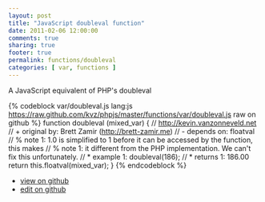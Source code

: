 ```yaml
---
layout: post
title: "JavaScript doubleval function"
date: 2011-02-06 12:00:00
comments: true
sharing: true
footer: true
permalink: functions/doubleval
categories: [ var, functions ]
---
```

A JavaScript equivalent of PHP's doubleval
<!-- more -->
{% codeblock var/doubleval.js lang:js https://raw.github.com/kvz/phpjs/master/functions/var/doubleval.js raw on github %}
function doubleval (mixed_var) {
    // http://kevin.vanzonneveld.net
    // +   original by: Brett Zamir (http://brett-zamir.me)
    //  -   depends on: floatval
    // %        note 1: 1.0 is simplified to 1 before it can be accessed by the function, this makes
    // %        note 1: it different from the PHP implementation. We can't fix this unfortunately.
    // *     example 1: doubleval(186);
    // *     returns 1: 186.00
    return this.floatval(mixed_var);
}
{% endcodeblock %}
<ul>
 <li><a href="https://github.com/kvz/phpjs/blob/master/functions/var/doubleval.js">view on github</a></li>
 <li><a href="https://github.com/kvz/phpjs/edit/master/functions/var/doubleval.js">edit on github</a></li>
</ul>
